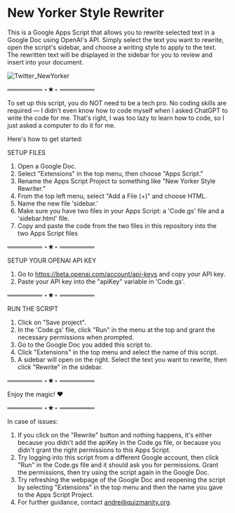 # New Yorker Style Rewriter
This is a Google Apps Script that allows you to rewrite selected text in a Google Doc using OpenAI's API. Simply select the text you want to rewrite, open the script's sidebar, and choose a writing style to apply to the text. The rewritten text will be displayed in the sidebar for you to review and insert into your document.

![Twitter_NewYorker](https://user-images.githubusercontent.com/36070121/208753506-93e2b366-7471-4b0c-bded-6c453be7fd44.png)

════════ ⋆★⋆ ════════

To set up this script, you do NOT need to be a tech pro. No coding skills are required — I didn't even know how to code myself when I asked ChatGPT to write the code for me. That's right, I was too lazy to learn how to code, so I just asked a computer to do it for me.

Here's how to get started:

SETUP FILES  
1. Open a Google Doc. 
2. Select "Extensions" in the top menu, then choose "Apps Script."
3. Rename the Apps Script Project to something like "New Yorker Style Rewriter."
4. From the top left menu, select "Add a File (+)" and choose HTML.
5. Name the new file 'sidebar.'
6. Make sure you have two files in your Apps Script: a 'Code.gs' file and a 'sidebar.html' file.
7. Copy and paste the code from the two files in this repository into the two Apps Script files

════════ ⋆★⋆ ════════

SETUP YOUR OPENAI API KEY  
1. Go to https://beta.openai.com/account/api-keys and copy your API key.  
2. Paste your API key into the "apiKey" variable in 'Code.gs'. 

════════ ⋆★⋆ ════════

RUN THE SCRIPT  
1. Click on "Save project". 
2. In the 'Code.gs' file, click "Run" in the menu at the top and grant the necessary permissions when prompted.  
3. Go to the Google Doc you added this script to.  
4. Click "Extensions" in the top menu and select the name of this script.  
5. A sidebar will open on the right. Select the text you want to rewrite, then click "Rewrite" in the sidebar.  

════════ ⋆★⋆ ════════

Enjoy the magic! ❤️

════════ ⋆★⋆ ════════

In case of issues:
1. If you click on the "Rewrite" button and nothing happens, it's either because you didn't add the apiKey in the Code.gs file, or because you didn't grant the right permissions to this Apps Script.  
2. Try logging into this script from a different Google account, then click "Run" in the Code.gs file and it should ask you for permissions. Grant the permissions, then try using the script again in the Google Doc.  
3. Try refreshing the webpage of the Google Doc and reopening the script by selecting "Extensions" in the top menu and then the name you gave to the Apps Script Project.  
4. For further guidance, contact andre@quizmanity.org.  
